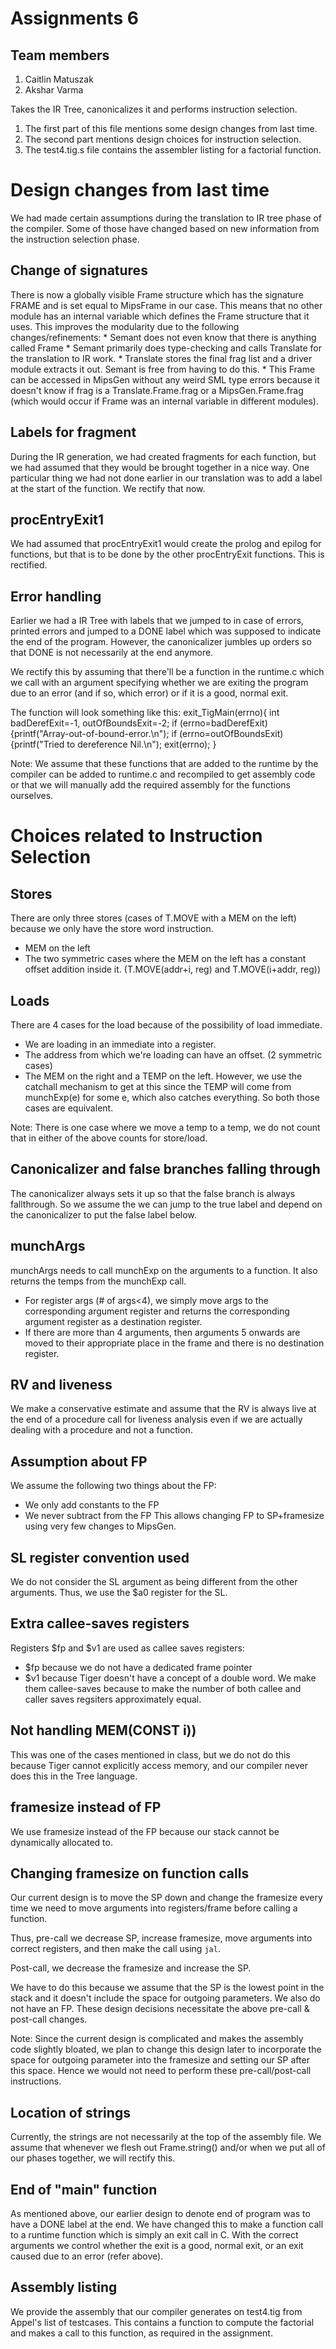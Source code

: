 # Assignments 6
## Team members
1. Caitlin Matuszak
2. Akshar Varma

Takes the IR Tree, canonicalizes it and performs instruction selection.

1. The first part of this file mentions some design changes from last time.
2. The second part mentions design choices for instruction selection.
3. The test4.tig.s file contains the assembler listing for a factorial function.

# Design changes from last time
We had made certain assumptions during the translation to IR tree phase of the compiler. Some of those have changed based on new information from the instruction selection phase.

## Change of signatures
There is now a globally visible Frame structure which has the signature FRAME and is set equal to MipsFrame in our case. This means that no other module has an internal variable which defines the Frame structure that it uses. This improves the modularity due to the following changes/refinements:
    * Semant does not even know that there is anything called Frame
    * Semant primarily does type-checking and calls Translate for the translation to IR work.
    * Translate stores the final frag list and a driver module extracts it out. Semant is free from having to do this.
    * This Frame can be accessed in MipsGen without any weird SML type errors because it doesn't know if frag is a Translate.Frame.frag or a MipsGen.Frame.frag (which would occur if Frame was an internal variable in different modules).

## Labels for fragment
During the IR generation, we had created fragments for each function, but we had assumed that they would be brought together in a nice way. One particular thing we had not done earlier in our translation was to add a label at the start of the function. We rectify that now.

## procEntryExit1
We had assumed that procEntryExit1 would create the prolog and epilog for functions, but that is to be done by the other procEntryExit functions. This is rectified.

## Error handling
Earlier we had a IR Tree with labels that we jumped to in case of errors, printed errors and jumped to a DONE label which was supposed to indicate the end of the program. However, the canonicalizer jumbles up orders so that DONE is not necessarily at the end anymore. 

We rectify this by assuming that there'll be a function in the runtime.c which we call with an argument specifying whether we are exiting the program due to an error (and if so, which error) or if it is a good, normal exit.

The function will look something like this:
  exit_TigMain(errno){
    int badDerefExit=-1, outOfBoundsExit=-2;
    if (errno=badDerefExit){printf("Array-out-of-bound-error.\n");
    if (errno=outOfBoundsExit){printf("Tried to dereference Nil.\n");
    exit(errno);
  }

Note: We assume that these functions that are added to the runtime by the compiler can be added to runtime.c and recompiled to get assembly code or that we will manually add the required assembly for the functions ourselves.



# Choices related to Instruction Selection
## Stores
There are only three stores (cases of T.MOVE with a MEM on the left) because we only have the store word instruction.
* MEM on the left 
* The two symmetric cases where the MEM on the left has a constant offset addition inside it. (T.MOVE(addr+i, reg) and T.MOVE(i+addr, reg))

## Loads
There are 4 cases for the load because of the possibility of load immediate.
* We are loading in an immediate into a register.
* The address from which we're loading can have an offset. (2 symmetric cases)
* The MEM on the right and a TEMP on the left. However, we use the catchall mechanism to get at this since the TEMP will come from munchExp(e) for some e, which also catches everything. So both those cases are equivalent.

Note: There is one case where we move a temp to a temp, we do not count that in either of the above counts for store/load.

## Canonicalizer and false branches falling through
The canonicalizer always sets it up so that the false branch is always fallthrough. So we assume the we can jump to the true label and depend on the canonicalizer to put the false label below. 

## munchArgs
munchArgs needs to call munchExp on the arguments to a function. It also returns the temps from the munchExp call.

* For register args (# of args<4), we simply move args to the corresponding argument register and returns the corresponding argument register as a destination register.
* If there are more than 4 arguments, then arguments 5 onwards are moved to their appropriate place in the frame and there is no destination register.

## RV and liveness
We make a conservative estimate and assume that the RV is always live at the end of a procedure call for liveness analysis even if we are actually dealing with a procedure and not a function.

## Assumption about FP
We assume the following two things about the FP:
- We only add constants to the FP
- We never subtract from the FP
This allows changing FP to SP+framesize using very few changes to MipsGen.

## SL register convention used
We do not consider the SL argument as being different from the other arguments. Thus, we use the $a0 register for the SL.

## Extra callee-saves registers
Registers $fp and $v1 are used as callee saves registers:
- $fp because we do not have a dedicated frame pointer
- $v1 because Tiger doesn't have a concept of a double word.
We make them callee-saves because to make the number of both callee and caller saves regsiters approximately equal.

## Not handling MEM(CONST i))
This was one of the cases mentioned in class, but we do not do this because Tiger cannot explicitly access memory, and our compiler never does this in the Tree language.

## framesize instead of FP
We use framesize instead of the FP because our stack cannot be dynamically allocated to.

## Changing framesize on function calls
Our current design is to move the SP down and change the framesize every time we need to move arguments into registers/frame before calling a function. 

Thus, pre-call we decrease SP, increase framesize, move arguments into correct registers, and then make the call using `jal`.

Post-call, we decrease the framesize and increase the SP.

We have to do this because we assume that the SP is the lowest point in the stack and it doesn't include the space for outgoing parameters. We also do not have an FP. These design decisions necessitate the above pre-call & post-call changes.

Note: Since the current design is complicated and makes the assembly code slightly bloated, we plan to change this design later to incorporate the space for outgoing parameter into the framesize and setting our SP after this space. Hence we would not need to perform these pre-call/post-call instructions.

## Location of strings
Currently, the strings are not necessarily at the top of the assembly file. We assume that whenever we flesh out Frame.string() and/or when we put all of our phases together, we will rectify this.

## End of "main" function
As mentioned above, our earlier design to denote end of program was to have a DONE label at the end. We have changed this to make a function call to a runtime function which is simply an exit call in C. With the correct arguments we control whether the exit is a good, normal exit, or an exit caused due to an error (refer above).

## Assembly listing
We provide the assembly that our compiler generates on test4.tig from Appel's list of testcases. This contains a function to compute the factorial and makes a call to this function, as required in the assignment.
